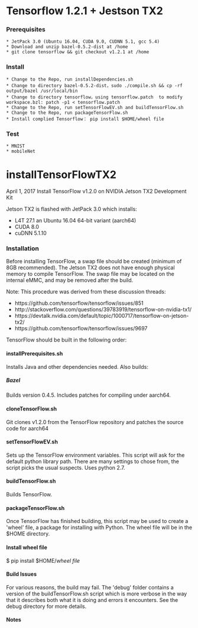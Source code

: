 # Tensorflow 1.2.1 + Jestson TX2
### Prerequisites
    * JetPack 3.0 (Ubuntu 16.04, CUDA 9.0, CUDNN 5.1, gcc 5.4)
    * Download and unzip bazel-0.5.2-dist at /home
    * git clone tensorflow && git checkout v1.2.1 at /home

### Install
    * Change to the Repo, run installDependencies.sh
    * Change to directory bazel-0.5.2-dist，sudo ./compile.sh && cp -rf output/bazel /usr/local/bin
    * Change to directory tensorflow，using tensorflow.patch  to modify workspace.bzl: patch -p1 < tensorflow.patch
    * Change to the Repo, run setTensorFlowEV.sh and buildTensorFlow.sh
    * Change to the Repo, run packageTensorFlow.sh
    * Install complied Tensorflow： pip install $HOME/wheel file

### Test
    * MNIST
    * mobileNet

# installTensorFlowTX2
April 1, 2017
Install TensorFlow v1.2.0 on NVIDIA Jetson TX2 Development Kit

Jetson TX2 is flashed with JetPack 3.0 which installs:
* L4T 27.1 an Ubuntu 16.04 64-bit variant (aarch64)
* CUDA 8.0
* cuDNN 5.1.10

### Installation
Before installing TensorFlow, a swap file should be created (minimum of 8GB recommended). The Jetson TX2 does not have enough physical memory to compile TensorFlow. The swap file may be located on the internal eMMC, and may be removed after the build.

Note: This procedure was derived from these discussion threads: 

<ul>
<li>https://github.com/tensorflow/tensorflow/issues/851</li>
<li>http://stackoverflow.com/questions/39783919/tensorflow-on-nvidia-tx1/</li>
<li>https://devtalk.nvidia.com/default/topic/1000717/tensorflow-on-jetson-tx2/</li>
<li>https://github.com/tensorflow/tensorflow/issues/9697</li>
</ul>

TensorFlow should be built in the following order:

#### installPrerequisites.sh
Installs Java and other dependencies needed. Also builds:

##### Bazel
Builds version 0.4.5. Includes patches for compiling under aarch64. 

#### cloneTensorFlow.sh
Git clones v1.2.0 from the TensorFlow repository and patches the source code for aarch64

#### setTensorFlowEV.sh
Sets up the TensorFlow environment variables. This script will ask for the default python library path. There are many settings to chose from, the script picks the usual suspects. Uses python 2.7.

#### buildTensorFlow.sh
Builds TensorFlow.

#### packageTensorFlow.sh
Once TensorFlow has finished building, this script may be used to create a 'wheel' file, a package for installing with Python. The wheel file will be in the $HOME directory.

#### Install wheel file
$ pip install $HOME/<em>wheel file</em>


#### Build Issues

For various reasons, the build may fail. The 'debug' folder contains a version of the buildTensorFlow.sh script which is more verbose in the way that it describes both what it is doing and errors it encounters. See the debug directory for more details.

#### Notes


